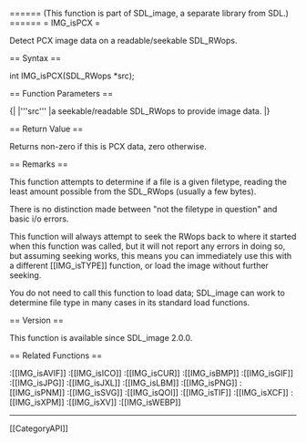 ====== (This function is part of SDL_image, a separate library from SDL.) ======
= IMG_isPCX =

Detect PCX image data on a readable/seekable SDL_RWops.

== Syntax ==

<syntaxhighlight lang='c'>
int IMG_isPCX(SDL_RWops *src);
</syntaxhighlight>

== Function Parameters ==

{|
|'''src'''
|a seekable/readable SDL_RWops to provide image data.
|}

== Return Value ==

Returns non-zero if this is PCX data, zero otherwise.

== Remarks ==

This function attempts to determine if a file is a given filetype, reading
the least amount possible from the SDL_RWops (usually a few bytes).

There is no distinction made between "not the filetype in question" and
basic i/o errors.

This function will always attempt to seek the RWops back to where it
started when this function was called, but it will not report any errors in
doing so, but assuming seeking works, this means you can immediately use
this with a different [[IMG_isTYPE]] function, or load the image without
further seeking.

You do not need to call this function to load data; SDL_image can work to
determine file type in many cases in its standard load functions.

== Version ==

This function is available since SDL_image 2.0.0.

== Related Functions ==

:[[IMG_isAVIF]]
:[[IMG_isICO]]
:[[IMG_isCUR]]
:[[IMG_isBMP]]
:[[IMG_isGIF]]
:[[IMG_isJPG]]
:[[IMG_isJXL]]
:[[IMG_isLBM]]
:[[IMG_isPNG]]
:[[IMG_isPNM]]
:[[IMG_isSVG]]
:[[IMG_isQOI]]
:[[IMG_isTIF]]
:[[IMG_isXCF]]
:[[IMG_isXPM]]
:[[IMG_isXV]]
:[[IMG_isWEBP]]

----
[[CategoryAPI]]


